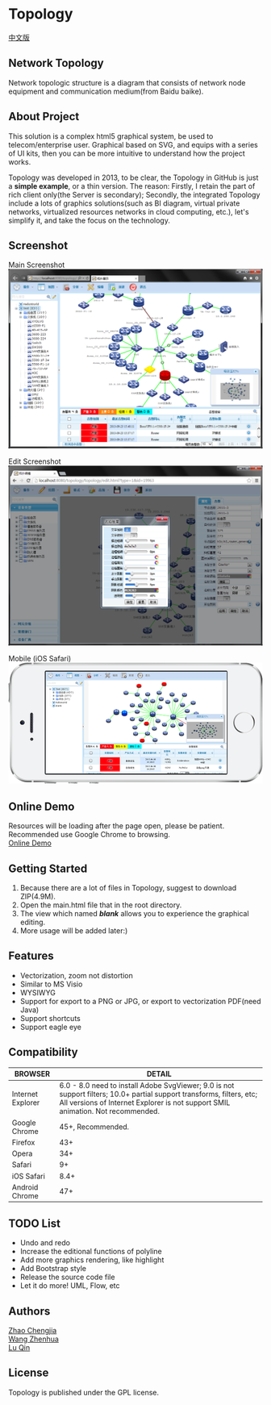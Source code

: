 # Topology

[中文版](./README.zh-CN.md)

## Network Topology
Network topologic structure is a diagram that consists of network node equipment and communication medium(from Baidu baike).

## About Project

This solution is a complex html5 graphical system, be used to telecom/enterprise user. Graphical based on SVG, and equips with a series of UI kits, then you can be more intuitive to understand how the project works.  

Topology was developed in 2013, to be clear, the Topology in GitHub is just a **simple example**, or a thin version. The reason: Firstly, I retain the part of rich client only(the Server is secondary); Secondly, the integrated Topology include a lots of graphics solutions(such as BI diagram, virtual private networks, virtualized resources networks in cloud computing, etc.), let's simplify it, and take the focus on the technology.  

## Screenshot

Main Screenshot  
![screenshot 1](./images/preview/preview1.png "Main Screenshot")  

Edit Screenshot  
![screenshot 2](./images/preview/preview2.png "Edit Screenshot")  

Mobile (iOS Safari)  
![mobile](./images/preview/mobile.png "Mobile (iOS Safari)")

## Online Demo
Resources will be loading after the page open, please be patient. Recommended use Google Chrome to browsing.  
[Online Demo](https://zhaodabao.github.io/topology/main.html?type=1)

## Getting Started
1. Because there are a lot of files in Topology, suggest to download ZIP(4.9M).
2. Open the main.html file that in the root directory.
3. The view which named ***blank*** allows you to experience the graphical editing.
4. More usage will be added later:)

## Features

- Vectorization, zoom not distortion
- Similar to MS Visio
- WYSIWYG
- Support for export to a PNG or JPG, or export to vectorization PDF(need Java)
- Support shortcuts
- Support eagle eye

## Compatibility

BROWSER | DETAIL
------------ | -------------
Internet Explorer | 6.0 - 8.0 need to install Adobe SvgViewer; 9.0 is not support filters; 10.0+ partial support transforms, filters, etc; All versions of Internet Explorer is not support SMIL animation. Not recommended.
Google Chrome | 45+, Recommended.
Firefox | 43+
Opera | 34+
Safari | 9+
iOS Safari | 8.4+
Android Chrome | 47+

## TODO List

- Undo and redo
- Increase the editional functions of polyline
- Add more graphics rendering, like highlight
- Add Bootstrap style
- Release the source code file
- Let it do more! UML, Flow, etc

## Authors

[Zhao Chengjia](https://github.com/zhaodabao)  
[Wang Zhenhua](https://github.com/wangzhenhua1020)  
[Lu Qin](https://github.com/luqin)

## License

Topology is published under the GPL license.
